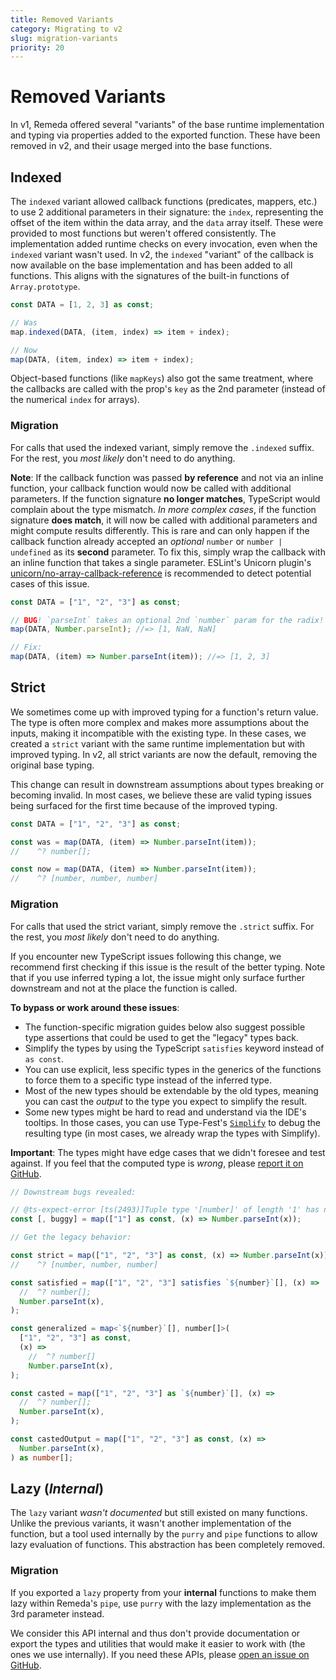 ```yaml
---
title: Removed Variants
category: Migrating to v2
slug: migration-variants
priority: 20
---
```


# Removed Variants

In v1, Remeda offered several "variants" of the base runtime implementation and
typing via properties added to the exported function. These have been removed in
v2, and their usage merged into the base functions.

## Indexed

The `indexed` variant allowed callback functions (predicates, mappers, etc.) to
use 2 additional parameters in their signature: the `index`, representing the
offset of the item within the data array, and the `data` array itself. These
were provided to most functions but weren't offered consistently. The
implementation added runtime checks on every invocation, even when the `indexed`
variant wasn't used. In v2, the `indexed` "variant" of the callback is now
available on the base implementation and has been added to all functions. This
aligns with the signatures of the built-in functions of `Array.prototype`.

```ts
const DATA = [1, 2, 3] as const;

// Was
map.indexed(DATA, (item, index) => item + index);

// Now
map(DATA, (item, index) => item + index);
```

Object-based functions (like `mapKeys`) also got the same treatment, where the
callbacks are called with the prop's `key` as the 2nd parameter (instead of the
numerical `index` for arrays).

### Migration

For calls that used the indexed variant, simply remove the `.indexed` suffix.
For the rest, you _most likely_ don't need to do anything.

**Note**: If the callback function was passed **by reference** and not via an
inline function, your callback function would now be called with additional
parameters. If the function signature **no longer matches**, TypeScript would
complain about the type mismatch. _In more complex cases_, if the function
signature **does match**, it will now be called with additional parameters and
might compute results differently. This is rare and can only happen if the
callback function already accepted an _optional_ `number` or
`number | undefined` as its **second** parameter. To fix this, simply wrap the
callback with an inline function that takes a single parameter. ESLint's Unicorn
plugin's [unicorn/no-array-callback-reference](https://github.com/sindresorhus/eslint-plugin-unicorn/blob/main/docs/rules/no-array-callback-reference.md)
is recommended to detect potential cases of this issue.

```ts
const DATA = ["1", "2", "3"] as const;

// BUG! `parseInt` takes an optional 2nd `number` param for the radix!
map(DATA, Number.parseInt); //=> [1, NaN, NaN]

// Fix:
map(DATA, (item) => Number.parseInt(item)); //=> [1, 2, 3]
```

## Strict

We sometimes come up with improved typing for a function's return value. The
type is often more complex and makes more assumptions about the inputs, making
it incompatible with the existing type. In these cases, we created a `strict`
variant with the same runtime implementation but with improved typing. In v2,
all strict variants are now the default, removing the original base typing.

This change can result in downstream assumptions about types breaking or
becoming invalid. In most cases, we believe these are valid typing issues being
surfaced for the first time because of the improved typing.

```ts
const DATA = ["1", "2", "3"] as const;

const was = map(DATA, (item) => Number.parseInt(item));
//    ^? number[];

const now = map(DATA, (item) => Number.parseInt(item));
//    ^? [number, number, number]
```

### Migration

For calls that used the strict variant, simply remove the `.strict` suffix. For
the rest, you _most likely_ don't need to do anything.

If you encounter new TypeScript issues following this change, we recommend first
checking if this issue is the result of the better typing. Note that if you use
inferred typing a lot, the issue might only surface further downstream and not
at the place the function is called.

**To bypass or work around these issues**:

- The function-specific migration guides below also suggest possible type
  assertions that could be used to get the "legacy" types back.
- Simplify the types by using the TypeScript `satisfies` keyword instead of
  `as const`.
- You can use explicit, less specific types in the generics of the functions to
  force them to a specific type instead of the inferred type.
- Most of the new types should be extendable by the old types, meaning you can
  cast the _output_ to the type you expect to simplify the result.
- Some new types might be hard to read and understand via the IDE's tooltips. In
  those cases, you can use Type-Fest's [`Simplify`](https://github.com/sindresorhus/type-fest/blob/main/source/simplify.d.ts)
  to debug the resulting type (in most cases, we already wrap the types with Simplify).

**Important**: The types might have edge cases that we didn't foresee and test
against. If you feel that the computed type is _wrong_, please [report it on GitHub](https://github.com/remeda/remeda/issues).

```ts
// Downstream bugs revealed:

// @ts-expect-error [ts(2493)]Tuple type '[number]' of length '1' has no element at index '1'.
const [, buggy] = map(["1"] as const, (x) => Number.parseInt(x));

// Get the legacy behavior:

const strict = map(["1", "2", "3"] as const, (x) => Number.parseInt(x));
//    ^? [number, number, number]

const satisfied = map(["1", "2", "3"] satisfies `${number}`[], (x) =>
  //  ^? number[];
  Number.parseInt(x),
);

const generalized = map<`${number}`[], number[]>(
  ["1", "2", "3"] as const,
  (x) =>
    //  ^? number[]
    Number.parseInt(x),
);

const casted = map(["1", "2", "3"] as `${number}`[], (x) =>
  //  ^? number[];
  Number.parseInt(x),
);

const castedOutput = map(["1", "2", "3"] as const, (x) =>
  Number.parseInt(x),
) as number[];
```

## Lazy (_Internal_)

The `lazy` variant _wasn't documented_ but still existed on many functions.
Unlike the previous variants, it wasn't another implementation of the function,
but a tool used internally by the `purry` and `pipe` functions to allow lazy
evaluation of functions. This abstraction has been completely removed.

### Migration

If you exported a `lazy` property from your **internal** functions to make them
lazy within Remeda's `pipe`, use `purry` with the lazy implementation as the 3rd
parameter instead.

We consider this API internal and thus don't provide documentation or export the
types and utilities that would make it easier to work with (the ones we use
internally). If you need these APIs, please [open an issue on GitHub](https://github.com/remeda/remeda/issues).
